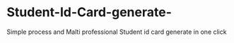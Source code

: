 # Student-Id-Card-generate-
Simple process and Malti professional Student id card generate in one click
